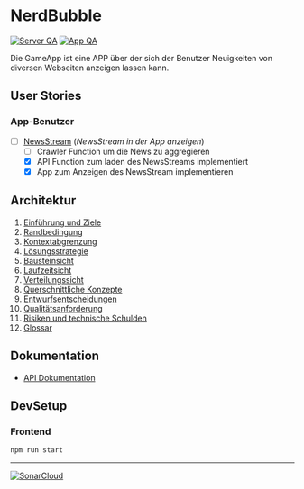 # NerdBubble

[![Server QA](https://github.com/Skanky0815/NerdBubble/actions/workflows/server_qa.yml/badge.svg)](https://github.com/Skanky0815/NerdBubble/actions/workflows/server_qa.yml)
[![App QA](https://github.com/Skanky0815/NerdBubble/actions/workflows/app_qa.yml/badge.svg)](https://github.com/Skanky0815/NerdBubble/actions/workflows/app_qa.yml)

Die GameApp ist eine APP über der sich der Benutzer Neuigkeiten von diversen Webseiten anzeigen lassen kann.

## User Stories

### App-Benutzer
- [ ] [NewsStream](doku/userStories/newsStream.md) (*NewsStream in der App anzeigen*)
  - [ ] Crawler Function um die News zu aggregieren
  - [x] API Function zum laden des NewsStreams implementiert 
  - [x] App zum Anzeigen des NewsStream implementieren

## Architektur
1. [Einführung und Ziele](doku/architecture/1_Einfuehrung_Ziele.md)
2. [Randbedingung](doku/architecture/2_Randbedingung.md)
3. [Kontextabgrenzung](doku/architecture/3_Kontextabgrenzung.md)
4. [Lösungsstrategie](doku/architecture/4_Loesungsstrategie.md)
5. [Bausteinsicht](doku/architecture/5_Bausteinsicht.md)
6. [Laufzeitsicht](doku/architecture/6_Laufzeitsicht.md)
7. [Verteilungssicht](doku/architecture/7_Verteilungssicht.md)
8. [Querschnittliche Konzepte](doku/architecture/8_Querschnittliche_Konzepte.md)
9. [Entwurfsentscheidungen](doku/architecture/9_Entwurfsentscheidungen.md)
10. [Qualitätsanforderung](doku/architecture/10_Qualitaetsanforderung.md)
11. [Risiken und technische Schulden](doku/architecture/11_Risiken_technische_Schulden.md)
12. [Glossar](doku/architecture/12_Glossar.md)

## Dokumentation

- [API Dokumentation](server/storage/openapi.yml)

## DevSetup

### Frontend 

```bash
npm run start
```

--- 
[![SonarCloud](https://sonarcloud.io/images/project_badges/sonarcloud-white.svg)](https://sonarcloud.io/summary/new_code?id=NerdBubble)
